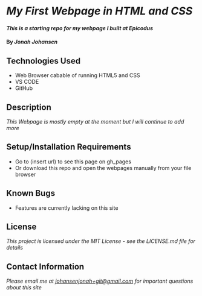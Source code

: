# _My First Webpage in HTML and CSS_

#### _This is a starting repo for my webpage I built at Epicodus_

#### By _**Jonah Johansen**_

## Technologies Used

* Web Browser cabable of running HTML5 and CSS
* VS CODE
* GitHub

## Description

_This Webpage is mostly empty at the moment but I will continue to add more_

## Setup/Installation Requirements

* Go to (insert url) to see this page on gh_pages
* Or download this repo and open the webpages manually from your file browser


## Known Bugs

* Features are currently lacking on this site

## License

_This project is licensed under the MIT License - see the LICENSE.md file for details_

## Contact Information

_Please email me at johansenjonah+git@gmail.com for important questions about this site_